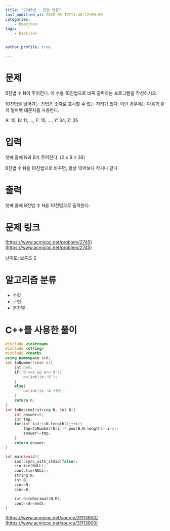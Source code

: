 ```yaml
---
title: "2745번 - 진법 변환"
last_modified_at: 2025-05-19T11:48:12+09:00
categories:
    - baekjoon
tags:
    - baekjoon


author_profile: true

---
```

# 문제
B진법 수 N이 주어진다. 이 수를 10진법으로 바꿔 출력하는 프로그램을 작성하시오.

10진법을 넘어가는 진법은 숫자로 표시할 수 없는 자리가 있다. 이런 경우에는 다음과 같이 알파벳 대문자를 사용한다.

A: 10, B: 11, ..., F: 15, ..., Y: 34, Z: 35
# 입력
첫째 줄에 N과 B가 주어진다. (2 ≤ B ≤ 36)

B진법 수 N을 10진법으로 바꾸면, 항상 10억보다 작거나 같다.
# 출력
첫째 줄에 B진법 수 N을 10진법으로 출력한다.

# 문제 링크
[https://www.acmicpc.net/problem/2745](https://www.acmicpc.net/problem/2745)

난이도: 브론즈 2

# 알고리즘 분류
- 수학
- 구현
- 문자열
# C++를 사용한 풀이

```cpp
#include <iostream>
#include <string>
#include <cmath>
using namespace std;
int toNumber(char c){
    int n=0;
    if('0'<=c && c<='9'){
        n=(int)(c-'0');
    }
    else{
        n=(int)(c-'A'+10);
    }
    return n;
}
int toDecimal(string N, int B){
    int answer=0;
    int tmp;
    for(int i=0;i<N.length();++i){
        tmp=toNumber(N[i])* pow(B,N.length()-i-1);
        answer+=tmp;
    }
    return answer;
}

int main(void){
    ios::sync_with_stdio(false);
    cin.tie(NULL);
    cout.tie(NULL);
    string N;
    int B;
    cin>>N;
    cin>>B;

    int d=toDecimal(N,B);
    cout<<d<<endl;
}
```

[https://www.acmicpc.net/source/31113900](https://www.acmicpc.net/source/31113900)
